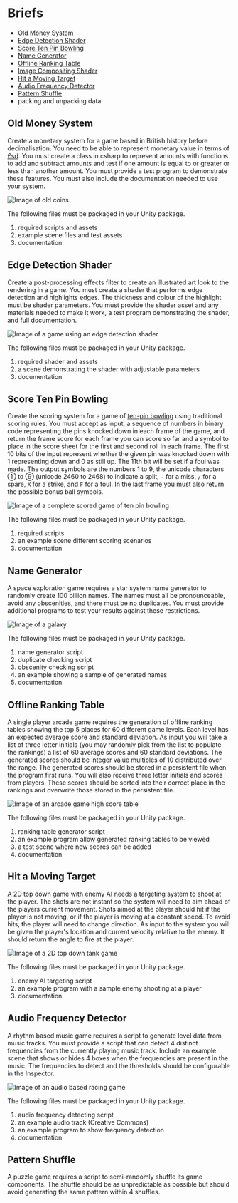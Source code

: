 # Briefs

- [Old Money System](#old-money-system)
- [Edge Detection Shader](#edge-detection-shader)
- [Score Ten Pin Bowling](#score-tep-pin-bowling)
- [Name Generator](#name-generator)
- [Offline Ranking Table](#offline-ranking-table)
- [Image Compositing Shader](#image-compositing-shader)
- [Hit a Moving Target](#hit-a-moving-target)
- [Audio Frequency Detector](#audio-frequency-detector)
- [Pattern Shuffle](#pattern-shuffle)
- packing and unpacking data

## Old Money System

Create a monetary system for a game based in British history before decimalisation. You need to be able to represent monetary value in terms of [£sd](https://en.wikipedia.org/wiki/£sd). You must create a class in csharp to represent amounts with functions to add and subtract amounts and test if one amount is equal to or greater or less than another amount. You must provide a test program to demonstrate these features. You must also include the documentation needed to use your system.

![Image of old coins](http://projectbritain.com/money/images/coins.jpg "Old money")

The following files must be packaged in your Unity package.

1. required scripts and assets
2. example scene files and test assets
3. documentation

## Edge Detection Shader

Create a post-processing effects filter to create an illustrated art look to the rendering in a game. You must create a shader that performs edge detection and highlights edges. The thickness and colour of the highlight must be shader parameters. You must provide the shader asset and any materials needed to make it work, a test program demonstrating the shader, and full documentation.

![Image of a game using an edge detection shader](http://i.imgur.com/AC1ZSeV.png "example of edge detection for drawing outlines")

The following files must be packaged in your Unity package.

1. required shader and assets
2. a scene demonstrating the shader with adjustable parameters
3. documentation

## Score Ten Pin Bowling

Create the scoring system for a game of [ten-pin bowling](https://en.wikipedia.org/wiki/Ten-pin_bowling) using traditional scoring rules. You must accept as input, a sequence of numbers in binary code representing the pins knocked down in each frame of the game, and return the frame score for each frame you can score so far and a symbol to place in the score sheet for the first and second roll in each frame. The first 10 bits of the input represent whether the given pin was knocked down with 1 representing down and 0 as still up. The 11th bit will be set if a foul was made. The output symbols are the numbers 1 to 9, the unicode characters ① to ⑨ (unicode 2460 to 2468) to indicate a split, `-` for a miss, `/` for a spare, `X` for a strike, and `F` for a foul. In the last frame you must also return the possible bonus ball symbols.

![Image of a complete scored game of ten pin bowling](http://slocums.homestead.com/files/scrsheet.gif "example score")

The following files must be packaged in your Unity package.

1. required scripts
2. an example scene different scoring scenarios
3. documentation

## Name Generator

A space exploration game requires a star system name generator to randomly create 100 billion names. The names must all be pronounceable, avoid any obscenities, and there must be no duplicates. You must provide additional programs to test your results against these restrictions.

![Image of a galaxy](https://upload.wikimedia.org/wikipedia/commons/c/c3/NGC_4414_%28NASA-med%29.jpg "galaxy")

The following files must be packaged in your Unity package.

1. name generator script
2. duplicate checking script
3. obscenity checking script
4. an example showing a sample of generated names
5. documentation

## Offline Ranking Table

A single player arcade game requires the generation of offline ranking tables showing the top 5 places for 60 different game levels. Each level has an expected average score and standard deviation. As input you will take a list of three letter initials (you may randomly pick from the list to populate the rankings) a list of 60 average scores and 60 standard deviations. The generated scores should be integer value multiples of 10 distributed over the range. The generated scores should be stored in a persistent file when the program first runs. You will also receive three letter initials and scores from players. These scores should be sorted into their correct place in the rankings and overwrite those stored in the persistent file.

![Image of an arcade game high score table](http://www.howdesign.com/wp-content/uploads/arcade-high-scores1.jpg "high score table")

The following files must be packaged in your Unity package.

1. ranking table generator script
2. an example program allow generated ranking tables to be viewed
3. a test scene where new scores can be added
4. documentation

## Hit a Moving Target

A 2D top down game with enemy AI needs a targeting system to shoot at the player. The shots are not instant so the system will need to aim ahead of the players current movement. Shots aimed at the player should hit if the player is not moving, or if the player is moving at a constant speed. To avoid hits, the player will need to change direction. As input to the system you will be given the player's location and current velocity relative to the enemy. It should return the angle to fire at the player.

![Image of a 2D top down tank game](https://www.mobygames.com/images/shots/l/205949-wii-play-wii-screenshot-aim-your-tank-with-the-wii-remote.jpg "2D game")

The following files must be packaged in your Unity package.

1. enemy AI targeting script
2. an example program with a sample enemy shooting at a player
3. documentation

## Audio Frequency Detector

A rhythm based music game requires a script to generate level data from music tracks. You must provide a script that can detect 4 distinct frequencies from the currently playing music track. Include an example scene that shows or hides 4 boxes when the frequencies are present in the music. The frequencies to detect and the thresholds should be configurable in the Inspector.

![Image of an audio based racing game](https://www.mobygames.com/images/shots/l/280862-audiosurf-windows-screenshot-avoid-the-grey-blocks-and-grab.jpg "Audiosurf")

The following files must be packaged in your Unity package.

1. audio frequency detecting script
2. an example audio track (Creative Commons)
3. an example program to show frequency detection
4. documentation

## Pattern Shuffle

A puzzle game requires a script to semi-randomly shuffle its game components. The shuffle should be as unpredictable as possible but should avoid generating the same pattern within 4 shuffles.